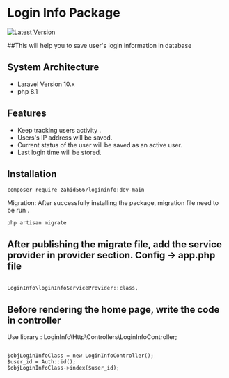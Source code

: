 # Login Info Package

[![Latest Version](https://img.shields.io/github/release/zahidhasan566/loginInfoPackage.svg?style=flat-square)](https://github.com/zahidhasan566/loginInfoPackage/releases)

[//]: # ([![Total Downloads]&#40;https://img.shields.io/packagist/packages/zahid566/logininfo.svg?style=flat-square&#41;]&#40;https://packagist.org/packages/zahid566/logininfo&#41;)

##This will help you to save user's login information in database

## System Architecture

- Laravel Version 10.x
- php 8.1

## Features
- Keep tracking users activity .
- Users's IP address will be saved. 
- Current status of the user will be saved as an active user.
- Last login time will be stored. 


## Installation

```
composer require zahid566/logininfo:dev-main
```

Migration: After successfully installing the package, migration file need to be run .
```
php artisan migrate
```

## After publishing the migrate file, add the service provider in provider section. Config -> app.php file
```

LoginInfo\loginInfoServiceProvider::class,
```

## Before rendering the home page, write the code in controller
Use library : LoginInfo\Http\Controllers\LoginInfoController;
```

$objLoginInfoClass = new LoginInfoController();
$user_id = Auth::id();
$objLoginInfoClass->index($user_id);
```
